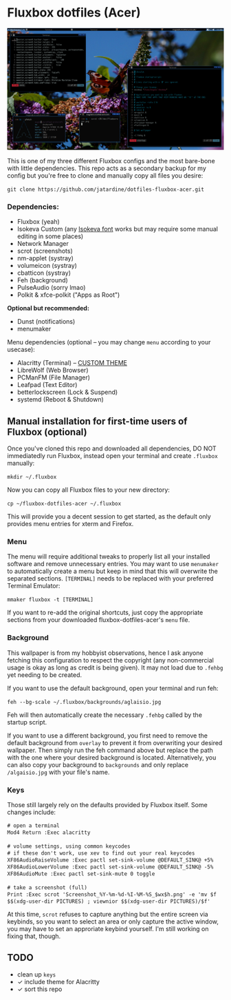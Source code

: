 # Fluxbox dotfiles (Acer)

![](https://github.com/jatardine/dotfiles-fluxbox-acer/blob/main/styles/fluxbox-acer-prev.png)

This is one of my three different Fluxbox configs and the most bare-bone with little dependencies. This repo acts as a secondary backup for my config but you're free to clone and manually copy all files you desire:

`git clone https://github.com/jatardine/dotfiles-fluxbox-acer.git`

### Dependencies:

- Fluxbox (yeah)
- Isokeva Custom (any [Isokeva font](https://typeof.net/Iosevka/) works but may require some manual editing in some places)
- Network Manager
- scrot (screenshots)
- nm-applet (systray)
- volumeicon (systray)
- cbatticon (systray)
- Feh (background)
- PulseAudio (sorry lmao)
- Polkit & xfce-polkit ("Apps as Root")

**Optional but recommended:**

- Dunst (notifications)
- menumaker

Menu dependencies (optional – you may change `menu` according to your usecase):
- Alacritty (Terminal) – [CUSTOM THEME](https://github.com/jatardine/dotfiles-alacritty)
- LibreWolf (Web Browser)
- PCManFM (File Manager)
- Leafpad (Text Editor)
- betterlockscreen (Lock & Suspend)
- systemd (Reboot & Shutdown)

## Manual installation for first-time users of Fluxbox (optional)

Once you've cloned this repo and downloaded all dependencies, DO NOT immediatedly run Fluxbox, instead open your terminal and create `.fluxbox` manually:

`mkdir ~/.fluxbox`

Now you can copy all Fluxbox files to your new directory:

`cp ~/fluxbox-dotfiles-acer ~/.fluxbox`

This will provide you a decent session to get started, as the default only provides menu entries for xterm and Firefox.

### Menu

The menu will require additional tweaks to properly list all your installed software and remove unnecessary entries. You may want to use `menumaker` to automatically create a menu but keep in mind that this will overwrite the separated sections. `[TERMINAL]` needs to be replaced with your preferred Terminal Emulator:

`mmaker fluxbox -t [TERMINAL]`

If you want to re-add the original shortcuts, just copy the appropriate sections from your downloaded fluxbox-dotfiles-acer's `menu` file.

### Background

This wallpaper is from my hobbyist observations, hence I ask anyone fetching this configuration to respect the copyright (any non-commercial usage is okay as long as credit is being given). It may not load due to `.fehbg` yet needing to be created.

If you want to use the default background, open your terminal and run feh:

`feh --bg-scale ~/.fluxbox/backgrounds/aglaisio.jpg`

Feh will then automatically create the necessary `.fehbg` called by the startup script.

If you want to use a different background, you first need to remove the default background from `overlay` to prevent it from overwriting your desired wallpaper. Then simply run the feh command above but replace the path with the one where your desired background is located. Alternatively, you can also copy your background to `backgrounds` and only replace `/algaisio.jpg` with your file's name.

### Keys

Those still largely rely on the defaults provided by Fluxbox itself. Some changes include:

```
# open a terminal
Mod4 Return :Exec alacritty

# volume settings, using common keycodes
# if these don't work, use xev to find out your real keycodes
XF86AudioRaiseVolume :Exec pactl set-sink-volume @DEFAULT_SINK@ +5%
XF86AudioLowerVolume :Exec pactl set-sink-volume @DEFAULT_SINK@ -5%
XF86AudioMute :Exec pactl set-sink-mute 0 toggle

# take a screenshot (full)
Print :Exec scrot 'Screenshot_%Y-%m-%d-%I-%M-%S_$wx$h.png' -e 'mv $f $$(xdg-user-dir PICTURES) ; viewnior $$(xdg-user-dir PICTURES)/$f'
```

At this time, `scrot` refuses to capture anything but the entire screen via keybinds, so you want to select an area or only capture the active window, you may have to set an approriate keybind yourself. I'm still working on fixing that, though.

## TODO

- clean up `keys`
- ✓ include theme for Alacritty
- ✓ sort this repo
